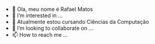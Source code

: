 - 👋 Ola, meu nome é Rafael Matos
- 👀 I’m interested in ...
- 🌱 Atualmente estou cursando Ciências da Computação
- 💞️ I’m looking to collaborate on ...
- 📫 How to reach me ...


<!---
rafaelmatos1512/rafaelmatos1512 is a ✨ special ✨ repository because its `README.md` (this file) appears on your GitHub profile.
You can click the Preview link to take a look at your changes.
--->
